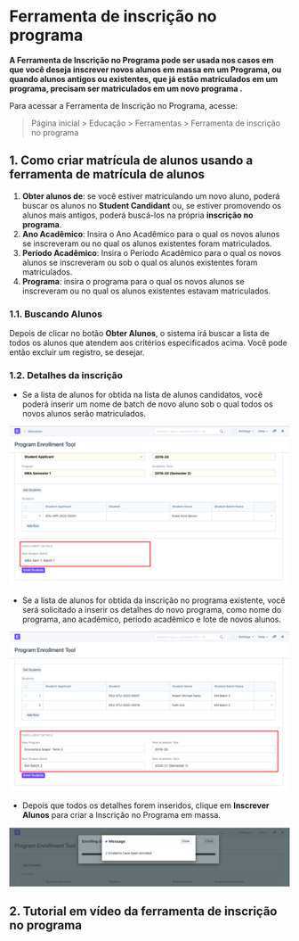 # Ferramenta de inscrição no programa



**A Ferramenta de Inscrição no Programa pode ser usada nos casos em que você deseja inscrever novos alunos em massa em um Programa, ou quando alunos antigos ou existentes, que já estão matriculados em um programa, precisam ser matriculados em um novo programa .**


Para acessar a Ferramenta de Inscrição no Programa, acesse:


> Página inicial > Educação > Ferramentas > Ferramenta de inscrição no programa


## 1. Como criar matrícula de alunos usando a ferramenta de matrícula de alunos


1. **Obter alunos de**: se você estiver matriculando um novo aluno, poderá buscar os alunos no **Student Candidant** ou, se estiver promovendo os alunos mais antigos, poderá buscá-los na própria **inscrição no programa**.
2. **Ano Acadêmico**: Insira o Ano Acadêmico para o qual os novos alunos se inscreveram ou no qual os alunos existentes foram matriculados.
3. **Período Acadêmico**: Insira o Período Acadêmico para o qual os novos alunos se inscreveram ou sob o qual os alunos existentes foram matriculados.
4. **Programa**: insira o programa para o qual os novos alunos se inscreveram ou no qual os alunos existentes estavam matriculados.


### 1.1. Buscando Alunos


Depois de clicar no botão **Obter Alunos**, o sistema irá buscar a lista de todos os alunos que atendem aos critérios especificados acima. Você pode então excluir um registro, se desejar.


### 1.2. Detalhes da inscrição


* Se a lista de alunos for obtida na lista de alunos candidatos, você poderá inserir um nome de batch de novo aluno sob o qual todos os novos alunos serão matriculados.


![Ferramenta de inscrição de alunos](/files/education-student-tool-5.png)
* Se a lista de alunos for obtida da inscrição no programa existente, você será solicitado a inserir os detalhes do novo programa, como nome do programa, ano acadêmico, período acadêmico e lote de novos alunos.


![Ferramenta de inscrição de alunos](/files/education-student-tool-6.png)
* Depois que todos os detalhes forem inseridos, clique em **Inscrever Alunos** para criar a Inscrição no Programa em massa.


![Ferramenta de inscrição de alunos](/files/education-student-tool-7.png)


## 2. Tutorial em vídeo da ferramenta de inscrição no programa









